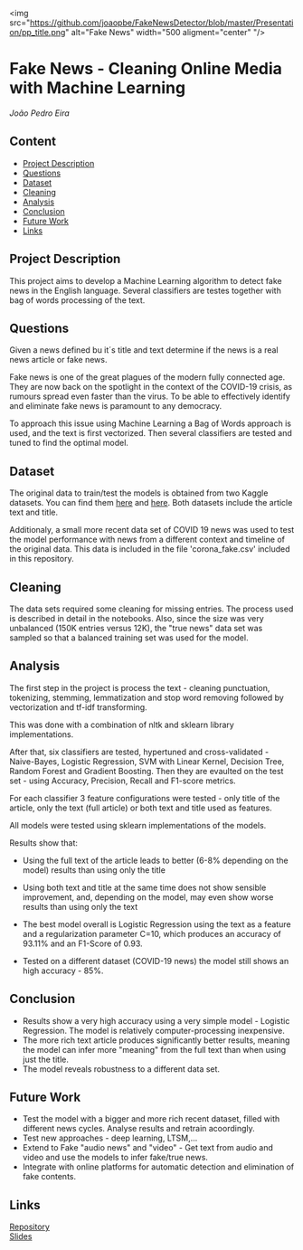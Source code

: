 
<img src="https://github.com/joaopbe/FakeNewsDetector/blob/master/Presentation/pp_title.png" alt="Fake News" width="500 aligment="center" "/>


# Fake News - Cleaning Online Media with Machine Learning
*João Pedro Eira*

## Content
- [Project Description](#project-description)
- [Questions](#questions)
- [Dataset](#dataset)
- [Cleaning](#cleaning)
- [Analysis](#analysis)
- [Conclusion](#conclusion)
- [Future Work](#future-work)
- [Links](#links)

## Project Description

This project aims to develop a Machine Learning algorithm to detect fake news in the English language.
Several classifiers are testes together with bag of words processing of the text.

## Questions

Given a news defined bu it´s title and text determine if the news is a real news article or fake news.

Fake news is one of the great plagues of the modern fully connected age. They are now back on the spotlight in the context of the COVID-19 crisis, as rumours spread even faster than the virus. To be able to effectively identify and eliminate fake news is paramount to any democracy.

To approach this issue using Machine Learning a Bag of Words approach is used, and the text is first vectorized. Then several classifiers are tested and tuned to find the optimal model.

## Dataset

The original data to train/test the models is obtained from two Kaggle datasets. You can find them [here](https://www.kaggle.com/snapcrack/all-the-news) and [here](https://www.kaggle.com/mrisdal/fake-news). Both datasets include the article text and title.

Additionaly, a small more recent data set of COVID 19 news was used to test the model performance with news from a different context and timeline of the original data. This data is included in the file 'corona_fake.csv' included in this repository.

## Cleaning
The data sets required some cleaning for missing entries. The process used is described in detail in the notebooks. Also, since the size was very unbalanced (150K entries versus 12K), the "true news" data set was sampled so that a balanced training set was used for the model.

## Analysis

The first step in the project is process the text - cleaning punctuation, tokenizing, stemming, lemmatization and stop word removing followed by vectorization and tf-idf transforming.

This was done with a combination of nltk and sklearn library implementations.

After that, six classifiers are tested, hypertuned and cross-validated - Naive-Bayes, Logistic Regression, SVM with Linear Kernel, Decision Tree, Random Forest and Gradient Boosting. Then they are evaulted on the test set - using Accuracy, Precision, Recall and F1-score metrics.

For each classifier 3 feature configurations were tested - only title of the article, only the text (full article) or both text and title used as features.

All models were tested using sklearn implementations of the models.

Results show that:

  - Using the full text of the article leads to better (6-8% depending on the model) results than using only the title
  - Using both text and title at the same time does not show sensible improvement, and, depending on the model, may even show worse results than using only the text
  - The best model overall is Logistic Regression using the text as a feature and a regularization parameter C=10, which produces an accuracy of 93.11% and an F1-Score of 0.93.

  - Tested on a different dataset (COVID-19 news) the model still shows an high accuracy - 85%.

## Conclusion

- Results show a very high accuracy using a very simple model - Logistic Regression. The model is relatively computer-processing inexpensive.
- The more rich text article produces significantly better results, meaning the model can infer more "meaning" from the full text than when using just the title.
- The model reveals robustness to a different data set.


## Future Work
- Test the model with a bigger and more rich recent dataset, filled with different news cycles. Analyse results and retrain acoordingly.
- Test new approaches - deep learning, LTSM,...
- Extend to Fake "audio news" and "video" - Get text from audio and video and use the models to infer fake/true news.
- Integrate with online platforms for automatic detection and elimination of fake contents.

## Links

[Repository](https://github.com/joaopbe/FakeNewsDetector)  
[Slides](https://github.com/joaopbe/FakeNewsDetector/blob/master/Presentation/Fake_News.pptx)  
